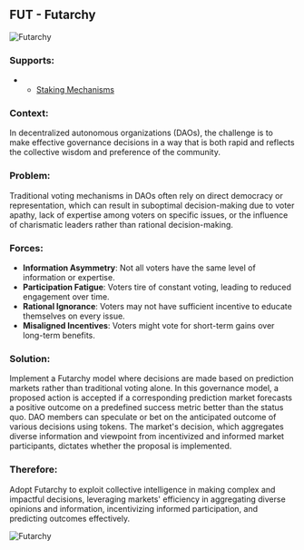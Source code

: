 ## FUT - Futarchy

![Futarchy](./output/illustrations/futarchy.png)

### Supports:
* - [Staking Mechanisms](./staking_mechanisms.html)

### Context:
In decentralized autonomous organizations (DAOs), the challenge is to make effective governance decisions in a way that is both rapid and reflects the collective wisdom and preference of the community.

### Problem:
Traditional voting mechanisms in DAOs often rely on direct democracy or representation, which can result in suboptimal decision-making due to voter apathy, lack of expertise among voters on specific issues, or the influence of charismatic leaders rather than rational decision-making.

### Forces:
- **Information Asymmetry**: Not all voters have the same level of information or expertise.
- **Participation Fatigue**: Voters tire of constant voting, leading to reduced engagement over time.
- **Rational Ignorance**: Voters may not have sufficient incentive to educate themselves on every issue.
- **Misaligned Incentives**: Voters might vote for short-term gains over long-term benefits.

### Solution:
Implement a Futarchy model where decisions are made based on prediction markets rather than traditional voting alone. In this governance model, a proposed action is accepted if a corresponding prediction market forecasts a positive outcome on a predefined success metric better than the status quo. DAO members can speculate or bet on the anticipated outcome of various decisions using tokens. The market's decision, which aggregates diverse information and viewpoint from incentivized and informed market participants, dictates whether the proposal is implemented.

### Therefore:
Adopt Futarchy to exploit collective intelligence in making complex and impactful decisions, leveraging markets' efficiency in aggregating diverse opinions and information, incentivizing informed participation, and predicting outcomes effectively.


![Futarchy](./output/futarchy_specific_graph.png)